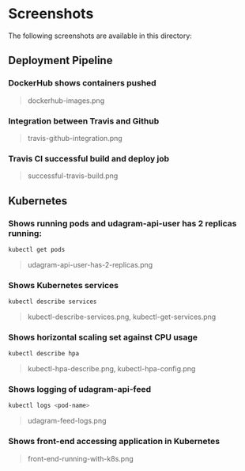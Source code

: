 # Screenshots
The following screenshots are available in this directory:

## Deployment Pipeline
### DockerHub shows containers pushed
> dockerhub-images.png
  
### Integration between Travis and Github
> travis-github-integration.png

### Travis CI successful build and deploy job
> successful-travis-build.png

## Kubernetes

### Shows running pods and udagram-api-user has 2 replicas running:
```bash
kubectl get pods
```
> udagram-api-user-has-2-replicas.png


### Shows Kubernetes services
```bash
kubectl describe services
```
> kubectl-describe-services.png,
> kubectl-get-services.png

### Shows horizontal scaling set against CPU usage
```bash
kubectl describe hpa
```
> kubectl-hpa-describe.png, 
> kubectl-hpa-config.png

### Shows logging of udagram-api-feed
```bash
kubectl logs <pod-name>
```
> udagram-feed-logs.png

### Shows front-end accessing application in Kubernetes
> front-end-running-with-k8s.png


